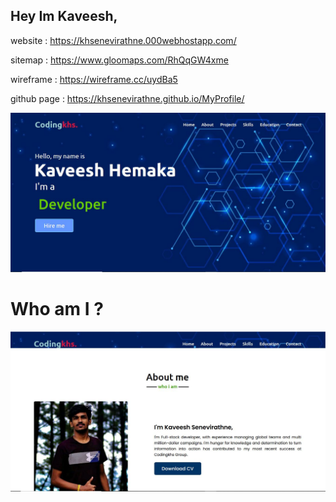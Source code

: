## Hey Im Kaveesh,

website : https://khsenevirathne.000webhostapp.com/

sitemap : https://www.gloomaps.com/RhQqGW4xme

wireframe : https://wireframe.cc/uydBa5

github page : https://khsenevirathne.github.io/MyProfile/

![git Front](assets/images/Front.JPG)

# Who am I ?

![about me](assets/images/aboutme.JPG)
